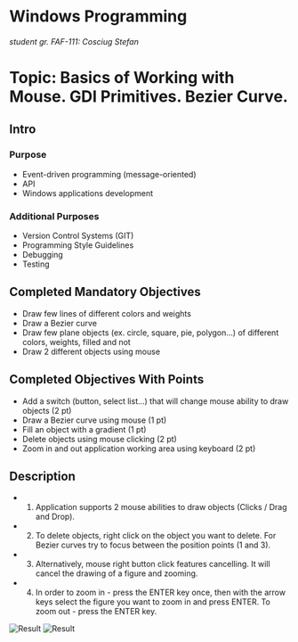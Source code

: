 # Windows Programming
###### student gr. FAF-111: Cosciug Stefan

# Topic: Basics of Working with Mouse. GDI Primitives. Bezier Curve.
## Intro
### Purpose
* Event-driven programming (message-oriented)
* API
* Windows applications development

### Additional Purposes
* Version Control Systems (GIT)
* Programming Style Guidelines
* Debugging
* Testing

## Completed Mandatory Objectives
* Draw few lines of different colors and weights
* Draw a Bezier curve
* Draw few plane objects (ex. circle, square, pie, polygon...) of different colors, weights, filled and not
* Draw 2 different objects using mouse

## Completed Objectives With Points
* Add a switch (button, select list...) that will change mouse ability to draw objects (2 pt)
* Draw a Bezier curve using mouse (1 pt)
* Fill an object with a gradient (1 pt)
* Delete objects using mouse clicking (2 pt)
* Zoom in and out application working area using keyboard (2 pt)

## Description

* 1. Application supports 2 mouse abilities to draw objects (Clicks / Drag and Drop).
* 2. To delete objects, right click on the object you want to delete. For Bezier curves try to focus between the position points (1 and 3).
* 3. Alternatively, mouse right button click features cancelling. It will cancel the drawing of a figure and zooming.
* 4. In order to zoom in - press the ENTER key once, then with the arrow keys select the figure you want to zoom in and press ENTER. To zoom out - press the ENTER key.


![Result](https://raw.github.com/TUM-FAF/WP-FAF-111-Cosciug-Stefan/master/lab%332/img1.png)
![Result](https://raw.github.com/TUM-FAF/WP-FAF-111-Cosciug-Stefan/master/lab%332/img2.png)

